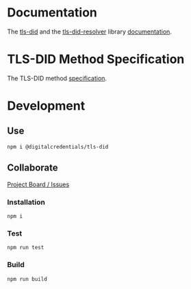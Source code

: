 # Documentation

The [tls-did](https://github.com/digitalcredentials/tls-did) and the [tls-did-resolver](https://github.com/digitalcredentials/tls-did) library [documentation](https://github.com/digitalcredentials/tls-did/tree/master/doc/documentation.md).
# TLS-DID Method Specification

The TLS-DID method [specification](https://github.com/digitalcredentials/tls-did/tree/master/doc/did-method-spec.md).

# Development

## Use
```
npm i @digitalcredentials/tls-did
```
## Collaborate

[Project Board / Issues](https://github.com/digitalcredentials/tls-did/projects/1)
### Installation

```
npm i
```


### Test

```
npm run test
```

### Build

```
npm run build
```